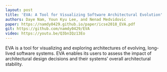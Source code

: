 ```yaml
---
layout: post
title: 'EVA: A Tool for Visualizing Software Architectural Evolution'
authors: Daye Nam, Youn Kyu Lee, and Nenad Medvidovic
paper: https://namdy0429.github.io/paper/icse2018_EVA.pdf
git: https://github.com/namdy0429/EVA
video: https://youtu.be/Q3bnIQz13Eo
---
```


EVA is a tool for visualizing and exploring architectures of evolving, long-lived software systems. EVA enables its users to assess the impact of architectural design decisions and their systems’ overall architectural stability.